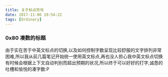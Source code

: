 ```yaml
---
title: 关于标点符号
date: 2017-11-06 19:54:22
tags: [Ordinary]
---
```


### 0x80 凑数的标题

由于实在苦于中英文标点的切换,以及如何控制字数呈现比较舒服的文字排列非常困难,所以我从前几篇笔记开始统一使用英文标点,再也没人担心我中英文标点切换有时候会根据上下文自动判别而超出预期的状况,所以终于可以好好的打字,诚恳的吐槽和愉悦的凑字数:P
